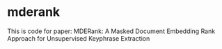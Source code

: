 # mderank
This is code for paper: MDERank: A Masked Document Embedding Rank Approach for Unsupervised Keyphrase Extraction

